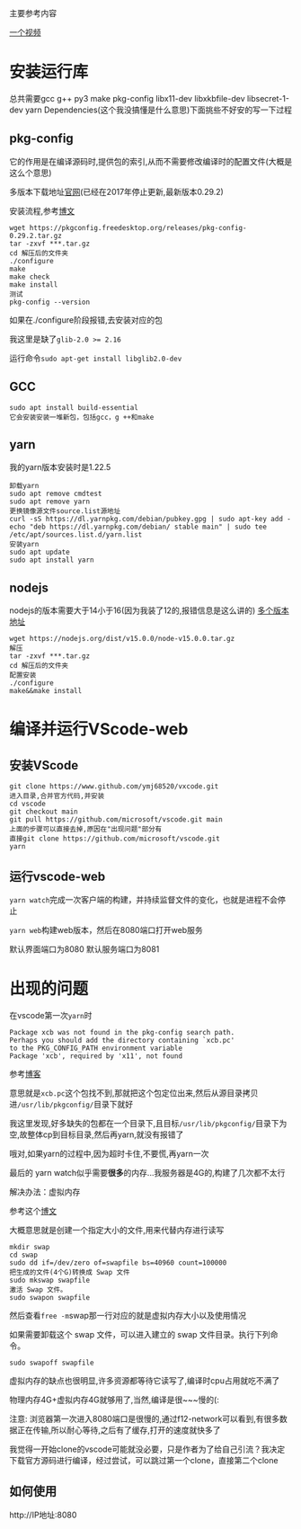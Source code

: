 主要参考内容

[一个视频][0]

# 安装运行库
总共需要gcc g++ py3 make pkg-config libx11-dev libxkbfile-dev libsecret-1-dev yarn Dependencies(这个我没搞懂是什么意思)下面挑些不好安的写一下过程
## pkg-config
它的作用是在编译源码时,提供包的索引,从而不需要修改编译时的配置文件(大概是这么个意思)

多版本下载地址[官网][2](已经在2017年停止更新,最新版本0.29.2)

安装流程,参考[博文][3]
```shell
wget https://pkgconfig.freedesktop.org/releases/pkg-config-0.29.2.tar.gz
tar -zxvf ***.tar.gz
cd 解压后的文件夹
./configure
make
make check
make install 
测试
pkg-config --version
```
如果在./configure阶段报错,去安装对应的包

我这里是缺了``glib-2.0 >= 2.16``

运行命令``sudo apt-get install libglib2.0-dev``

## GCC
```shell
sudo apt install build-essential
它会安装安装一堆新包，包括gcc，g ++和make
```
## yarn
我的yarn版本安装时是1.22.5

```shell
卸载yarn
sudo apt remove cmdtest
sudo apt remove yarn
更换镜像源文件source.list源地址
curl -sS https://dl.yarnpkg.com/debian/pubkey.gpg | sudo apt-key add -
echo "deb https://dl.yarnpkg.com/debian/ stable main" | sudo tee /etc/apt/sources.list.d/yarn.list
安装yarn
sudo apt update
sudo apt install yarn
```
## nodejs
nodejs的版本需要大于14小于16(因为我装了12的,报错信息是这么讲的)
[多个版本地址][5]
```shell
wget https://nodejs.org/dist/v15.0.0/node-v15.0.0.tar.gz
解压
tar -zxvf ***.tar.gz
cd 解压后的文件夹
配置安装
./configure
make&&make install
```
# 编译并运行VScode-web

## 安装VScode
```shell
git clone https://www.github.com/ymj68520/vxcode.git
进入目录,合并官方代码,并安装
cd vscode
git checkout main
git pull https://github.com/microsoft/vscode.git main
上面的步骤可以直接去掉,原因在"出现问题"部分有
直接git clone https://github.com/microsoft/vscode.git
yarn
```
## 运行vscode-web
``yarn watch``完成一次客户端的构建，并持续监督文件的变化，也就是进程不会停止

``yarn web``构建web版本，然后在8080端口打开web服务

默认界面端口为8080
默认服务端口为8081

# 出现的问题
在vscode第一次``yarn``时
```shell
Package xcb was not found in the pkg-config search path.
Perhaps you should add the directory containing `xcb.pc'
to the PKG_CONFIG_PATH environment variable
Package 'xcb', required by 'x11', not found
```
参考[博客][4]

意思就是``xcb.pc``这个包找不到,那就把这个包定位出来,然后从源目录拷贝进``/usr/lib/pkgconfig/``目录下就好

我这里发现,好多缺失的包都在一个目录下,且目标``/usr/lib/pkgconfig/``目录下为空,故整体cp到目标目录,然后再yarn,就没有报错了

哦对,如果yarn的过程中,因为超时卡住,不要慌,再yarn一次

最后的 yarn watch似乎需要**很多**的内存...我服务器是4G的,构建了几次都不太行

解决办法：虚拟内存

参考这个[博文][6]

大概意思就是创建一个指定大小的文件,用来代替内存进行读写
```shell
mkdir swap
cd swap
sudo dd if=/dev/zero of=swapfile bs=40960 count=100000
把生成的文件(4个G)转换成 Swap 文件
sudo mkswap swapfile
激活 Swap 文件。
sudo swapon swapfile

```
然后查看``free -m``swap那一行对应的就是虚拟内存大小以及使用情况

如果需要卸载这个 swap 文件，可以进入建立的 swap 文件目录。执行下列命令。

``sudo swapoff swapfile``

虚拟内存的缺点也很明显,许多资源都等待它读写了,编译时cpu占用就吃不满了

物理内存4G+虚拟内存4G就够用了,当然,编译是很~~~慢的(:

注意: 浏览器第一次进入8080端口是很慢的,通过f12-network可以看到,有很多数据正在传输,所以耐心等待,之后有了缓存,打开的速度就快多了

我觉得一开始clone的vscode可能就没必要，只是作者为了给自己引流？我决定下载官方源码进行编译，经过尝试，可以跳过第一个clone，直接第二个clone

## 如何使用

http://IP地址:8080


[0]:https://www.bilibili.com/video/BV1LV411x7nG?from=search&seid=2044032549096715626
[1]:https://www.cnblogs.com/albizzia/p/10803032.html
[2]:https://pkgconfig.freedesktop.org/releases/
[3]:https://blog.csdn.net/sinat_23084397/article/details/84321046?ops_request_misc=%257B%2522request%255Fid%2522%253A%2522162493583116780274164083%2522%252C%2522scm%2522%253A%252220140713.130102334..%2522%257D&request_id=162493583116780274164083&biz_id=0&utm_medium=distribute.pc_search_result.none-task-blog-2~all~sobaiduend~default-2-84321046.first_rank_v2_pc_rank_v29&utm_term=ubuntu%E5%AE%89%E8%A3%85pkgconfig&spm=1018.2226.3001.4187
[4]:https://blog.csdn.net/mhsszm/article/details/82683189
[5]:https://nodejs.org/dist/
[6]:https://www.cnblogs.com/daocaowu/p/3410472.html